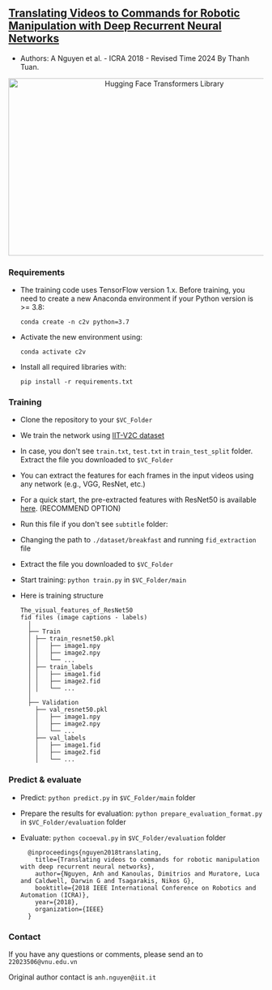 ## [Translating Videos to Commands for Robotic Manipulation with Deep Recurrent Neural Networks](https://arxiv.org/pdf/1710.00290.pdf)
- Authors: A Nguyen et al. - ICRA 2018 - Revised Time 2024 By Thanh Tuan.

<p align="center">
  <picture>
    <img alt="Hugging Face Transformers Library" src="https://raw.githubusercontent.com/nqanh/video2command/master/mics/Video2command1.jpg "video2command"" width="600" height="350" style="max-width: 100%;">
  </picture>
</p>


### Requirements
- The training code uses TensorFlow version 1.x. Before training, you need to create a new Anaconda environment if your Python version is >= 3.8:

      conda create -n c2v python=3.7
- Activate the new environment using:

      conda activate c2v
- Install all required libraries with:

      pip install -r requirements.txt

### Training
- Clone the repository to your `$VC_Folder`
- We train the network using [IIT-V2C dataset](https://sites.google.com/site/iitv2c/)
- In case, you don't see `train.txt`, `test.txt` in `train_test_split` folder. Extract the file you downloaded to `$VC_Folder`
- You can extract the features for each frames in the input videos using any network (e.g., VGG, ResNet, etc.)
- For a quick start, the pre-extracted features with ResNet50 is available [here](https://drive.google.com/file/d/1Y_YKHB4Bw6MPXj05S36d1G_3rMx73Uv5/view?usp=sharing). (RECOMMEND OPTION)
- Run this file if you don't see `subtitle` folder:
- Changing the path to `./dataset/breakfast` and running `fid_extraction` file
- Extract the file you downloaded to `$VC_Folder`
- Start training: `python train.py` in `$VC_Folder/main`
- Here is training structure

      The_visual_features_of_ResNet50
      fid files (image captions - labels)
        │
        ├── Train
        │ ├── train_resnet50.pkl
        │ │   ├── image1.npy
        │ │   ├── image2.npy
        │ │   └── ...
        │ ├── train_labels
        │ │   ├── image1.fid
        │ │   ├── image2.fid
        │ │   └── ...
        │  
        ├── Validation
          ├── val_resnet50.pkl
          │   ├── image1.npy
          │   ├── image2.npy
          │   └── ...
          ├── val_labels
          │   ├── image1.fid
          │   ├── image2.fid
          │   └── ...


### Predict & evaluate
- Predict: `python predict.py` in `$VC_Folder/main` folder
- Prepare the results for evaluation: `python prepare_evaluation_format.py` in `$VC_Folder/evaluation` folder
- Evaluate: `python cocoeval.py` in `$VC_Folder/evaluation` folder

		
		@inproceedings{nguyen2018translating,
		  title={Translating videos to commands for robotic manipulation with deep recurrent neural networks},
		  author={Nguyen, Anh and Kanoulas, Dimitrios and Muratore, Luca and Caldwell, Darwin G and Tsagarakis, Nikos G},
		  booktitle={2018 IEEE International Conference on Robotics and Automation (ICRA)},
		  year={2018},
		  organization={IEEE}
		}


### Contact
If you have any questions or comments, please send an to `22023506@vnu.edu.vn`


Original author contact is `anh.nguyen@iit.it`
